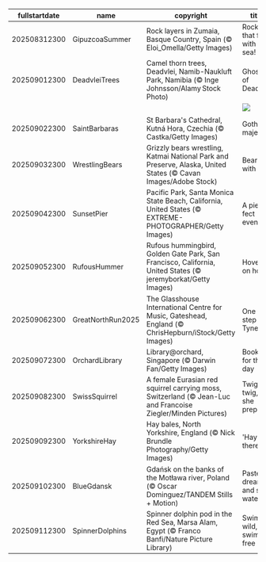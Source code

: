 |fullstartdate|name|copyright|title|image|
|--|--|--|--|--|
202508312300|GipuzcoaSummer|Rock layers in Zumaia, Basque Country, Spain (© Eloi_Omella/Getty Images)|Rocks that flow with the sea!|![](/en-GB/2025/09/202508312300GipuzcoaSummer.jpg)|
202509012300|DeadvleiTrees|Camel thorn trees, Deadvlei, Namib-Naukluft Park, Namibia (© Inge Johnsson/Alamy Stock Photo)|Ghosts of Deadvlei|![](/en-GB/2025/09/202509012300DeadvleiTrees.jpg)|
||||![](/en-GB/2025/09/.jpg)|
202509022300|SaintBarbaras|St Barbara's Cathedral, Kutná Hora, Czechia (© Castka/Getty Images)|Gothic majesty|![](/en-GB/2025/09/202509022300SaintBarbaras.jpg)|
202509032300|WrestlingBears|Grizzly bears wrestling, Katmai National Park and Preserve, Alaska, United States (© Cavan Images/Adobe Stock)|Bear with us|![](/en-GB/2025/09/202509032300WrestlingBears.jpg)|
202509042300|SunsetPier|Pacific Park, Santa Monica State Beach, California, United States (© EXTREME-PHOTOGRAPHER/Getty Images)|A pier-fect evening|![](/en-GB/2025/09/202509042300SunsetPier.jpg)|
202509052300|RufousHummer|Rufous hummingbird, Golden Gate Park, San Francisco, California, United States (© jeremyborkat/Getty Images)|Hover on hold|![](/en-GB/2025/09/202509052300RufousHummer.jpg)|
202509062300|GreatNorthRun2025|The Glasshouse International Centre for Music, Gateshead, England (© ChrisHepburn/iStock/Getty Images)|One step at a Tyne|![](/en-GB/2025/09/202509062300GreatNorthRun2025.jpg)|
202509072300|OrchardLibrary|Library@orchard, Singapore (© Darwin Fan/Getty Images)|Booked for the day|![](/en-GB/2025/09/202509072300OrchardLibrary.jpg)|
202509082300|SwissSquirrel|A female Eurasian red squirrel carrying moss, Switzerland (© Jean-Luc and Francoise Ziegler/Minden Pictures)|Twig by twig, she prepares|![](/en-GB/2025/09/202509082300SwissSquirrel.jpg)|
202509092300|YorkshireHay|Hay bales, North Yorkshire, England (© Nick Brundle Photography/Getty Images)|'Hay' there!|![](/en-GB/2025/09/202509092300YorkshireHay.jpg)|
202509102300|BlueGdansk|Gdańsk on the banks of the Motława river, Poland (© Oscar Dominguez/TANDEM Stills + Motion)|Pastel dreams and still waters|![](/en-GB/2025/09/202509102300BlueGdansk.jpg)|
202509112300|SpinnerDolphins|Spinner dolphin pod in the Red Sea, Marsa Alam, Egypt (© Franco Banfi/Nature Picture Library)|Swim wild, swim free|![](/en-GB/2025/09/202509112300SpinnerDolphins.jpg)|
